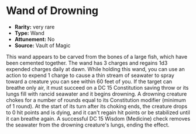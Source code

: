 
# Wand of Drowning

* **Rarity:** very rare
* **Type:** Wand
* **Attunement:** No
* **Source:** Vault of Magic


This wand appears to be carved from the bones of a large fish, which have been cemented together. The wand has 3 charges and regains 1d3 expended charges daily at dawn. While holding this wand, you can use an action to expend 1 charge to cause a thin stream of seawater to spray toward a creature you can see within 60 feet of you. If the target can breathe only air, it must succeed on a DC 15 Constitution saving throw or its lungs fill with rancid seawater and it begins drowning. A drowning creature chokes for a number of rounds equal to its Constitution modifier (minimum of 1 round). At the start of its turn after its choking ends, the creature drops to 0 hit points and is dying, and it can't regain hit points or be stabilized until it can breathe again. A successful DC 15 Wisdom (Medicine) check removes the seawater from the drowning creature's lungs, ending the effect.

